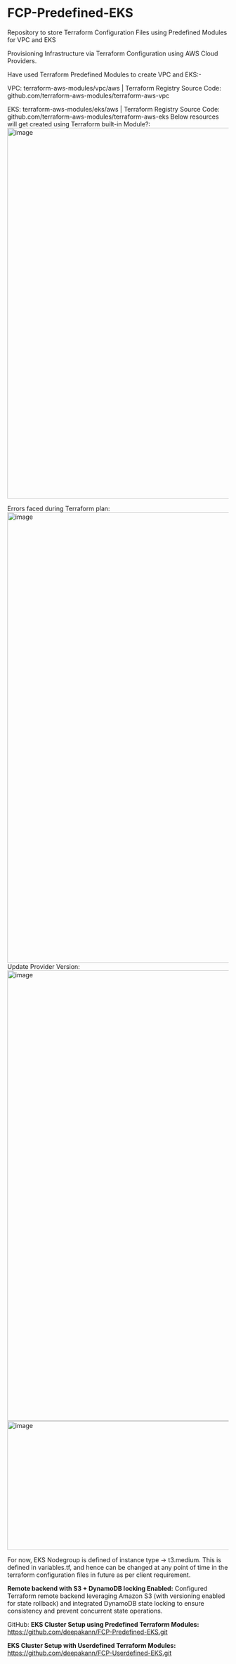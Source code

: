 # FCP-Predefined-EKS
Repository to store Terraform Configuration Files using Predefined Modules for VPC and EKS

Provisioning Infrastructure via Terraform Configuration using AWS Cloud Providers.

Have used Terraform Predefined Modules to create VPC and EKS:-

VPC:
terraform-aws-modules/vpc/aws | Terraform Registry
Source Code: github.com/terraform-aws-modules/terraform-aws-vpc 

EKS:
terraform-aws-modules/eks/aws | Terraform Registry
Source Code: github.com/terraform-aws-modules/terraform-aws-eks
Below resources will get created using Terraform built-in Module?:
<img width="1727" height="845" alt="image" src="https://github.com/user-attachments/assets/baf47cb4-c032-4fbd-884d-dfc934913c63" />

Errors faced during Terraform plan:
<img width="1664" height="1027" alt="image" src="https://github.com/user-attachments/assets/24541014-8b44-4593-8b99-c04012770be9" />
Update Provider Version:
<img width="1664" height="1027" alt="image" src="https://github.com/user-attachments/assets/ea4b3e4f-9eb2-4571-bcf6-48fd83c86a59" />
<img width="1545" height="294" alt="image" src="https://github.com/user-attachments/assets/1b38a554-b33d-4a69-9357-4c99fc6c8250" />



For now, EKS Nodegroup is defined of instance type -> t3.medium. 
This is defined in variables.tf, and hence can be changed at any point of time in the terraform configuration files in future as per client requirement.

**Remote backend with S3 + DynamoDB locking Enabled:**
Configured Terraform remote backend leveraging Amazon S3 (with versioning enabled for state rollback) and integrated DynamoDB state locking to ensure consistency and prevent concurrent state operations.

GitHub:
**EKS Cluster Setup using Predefined Terraform Modules:**
https://github.com/deepakann/FCP-Predefined-EKS.git

**EKS Cluster Setup with Userdefined Terraform Modules:**
https://github.com/deepakann/FCP-Userdefined-EKS.git

